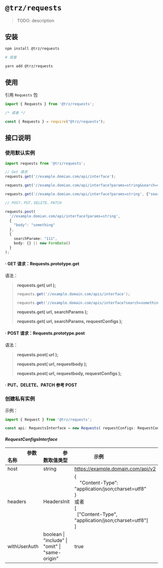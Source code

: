 # `@trz/requests`

> TODO: description

## 安装

```zsh
npm install @trz/requests

# 或者

yarn add @trz/requests
```

## 使用

引用 `Requests` 包
```ts
import { Requests } from '@trz/requests';

/* 或者 */

const { Requests } = require("@trz/requests");
```


## 接口说明

### 使用默认实例


```ts
import requests from '@trz/requests';

// Get 请求
requests.get('//example.domian.com/api/interface');

requests.get('//example.domian.com/api/interface?params=string&search=someone');

requests.get('//example.domian.com/api/interface?params=string', {"search": "someone"});

// POST、PUT、DELETE、PATCH

requests.post(
  '//example.domian.com/api/interface?params=string',
  {
    "body": "something"
  },
  {
    searchParame: "111",
    body: {} || new FormData()
  }
);
```

#### · GET 请求：Requests.prototype.get
语法：
> **requests.get( url );**
> ```ts
> requests.get('//example.domain.com/apis/interface');
> 
> requests.get('//example.domain.com/apis/interface?search=something');
> ```
> **requests.get( url, searchParams );**
> 
> **requests.get( url, searchParams, requestConfigs );**


#### · POST 请求：Requests.prototype.post
语法：
> 
> **requests.post( url );**
> 
> **requests.post( url, requestbody );**
> 
> **requests.post( url, requestbody, requestConfigs );**


#### · PUT、DELETE、PATCH 参考 POST
<!-- #-post-请求requestsprototypepost -->

### 创建私有实例

示例：

```ts
import { Request } from '@trz/requests';

const api: RequestsInterface = new Requests( requestConfigs: RequestConfigsInterface );
```

#### *RequestConfigsInterface*

| 　　　　参数名称　　　　 | 　　　　参数取值类型　　　　 | 　　　　示例　　　　 |
| :------------------- | :--------------------- | :--------------- |
| host | string | https://example.domain.com/api/v2 |
| headers | HeadersInit | {<br>&nbsp;&nbsp;&nbsp;&nbsp;"Content-Type": "application/json;charset=utf8"<br>}<br>或者<br>[<br>&nbsp;&nbsp;["Content-Type", "application/json;charset=utf8"]<br>] |
| withUserAuth | boolean \| "include" \| "omit" \| "same-origin" | true |


